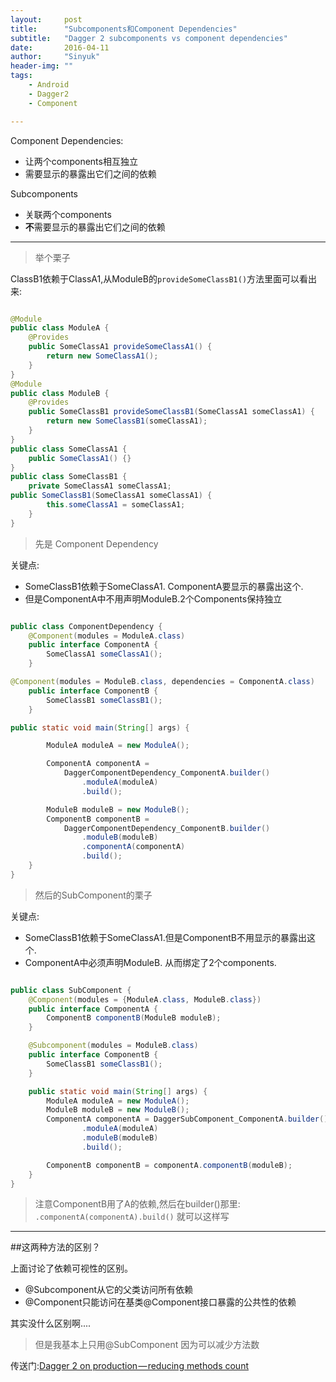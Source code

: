 ```yaml
---
layout:     post
title:      "Subcomponents和Component Dependencies"
subtitle:   "Dagger 2 subcomponents vs component dependencies"
date:       2016-04-11
author:     "Sinyuk"
header-img: ""
tags:
    - Android
    - Dagger2
    - Component

---
```



Component Dependencies:

- 让两个components相互独立
- 需要显示的暴露出它们之间的依赖

Subcomponents

- 关联两个components
- **不**需要显示的暴露出它们之间的依赖


---

> 举个栗子

ClassB1依赖于ClassA1,从ModuleB的`provideSomeClassB1()`方法里面可以看出来:

```java

@Module
public class ModuleA {
    @Provides
    public SomeClassA1 provideSomeClassA1() {
        return new SomeClassA1();
    }
}
@Module
public class ModuleB {
    @Provides
    public SomeClassB1 provideSomeClassB1(SomeClassA1 someClassA1) {
        return new SomeClassB1(someClassA1);
    }
}
public class SomeClassA1 {
    public SomeClassA1() {}
}
public class SomeClassB1 {
    private SomeClassA1 someClassA1;
public SomeClassB1(SomeClassA1 someClassA1) {
        this.someClassA1 = someClassA1;
    }
}

```


> 先是 Component Dependency


关键点:

- SomeClassB1依赖于SomeClassA1. ComponentA要显示的暴露出这个.
- 但是ComponentA中不用声明ModuleB.2个Components保持独立


```java

public class ComponentDependency {
    @Component(modules = ModuleA.class)
    public interface ComponentA {
        SomeClassA1 someClassA1();
    }

@Component(modules = ModuleB.class, dependencies = ComponentA.class)
    public interface ComponentB {
        SomeClassB1 someClassB1();
    }

public static void main(String[] args) {

        ModuleA moduleA = new ModuleA();

        ComponentA componentA =
			DaggerComponentDependency_ComponentA.builder()
                .moduleA(moduleA)
                .build();

		ModuleB moduleB = new ModuleB();
        ComponentB componentB =
			DaggerComponentDependency_ComponentB.builder()
                .moduleB(moduleB)
                .componentA(componentA)
                .build();
    }
}

```


> 然后的SubComponent的栗子

关键点:

- SomeClassB1依赖于SomeClassA1.但是ComponentB不用显示的暴露出这个.
- ComponentA中必须声明ModuleB. 从而绑定了2个components.

```java

public class SubComponent {
    @Component(modules = {ModuleA.class, ModuleB.class})
    public interface ComponentA {
        ComponentB componentB(ModuleB moduleB);
    }

    @Subcomponent(modules = ModuleB.class)
    public interface ComponentB {
        SomeClassB1 someClassB1();
    }

    public static void main(String[] args) {
        ModuleA moduleA = new ModuleA();
        ModuleB moduleB = new ModuleB();
        ComponentA componentA = DaggerSubComponent_ComponentA.builder()
                .moduleA(moduleA)
                .moduleB(moduleB)
                .build();

        ComponentB componentB = componentA.componentB(moduleB);
    }
}

```


 > 注意ComponentB用了A的依赖,然后在builder()那里:
 > `.componentA(componentA).build()` 就可以这样写


---


##这两种方法的区别？



上面讨论了依赖可视性的区别。

- @Subcomponent从它的父类访问所有依赖
- @Component只能访问在基类@Component接口暴露的公共性的依赖



其实没什么区别啊....

> 但是我基本上只用@SubComponent 因为可以减少方法数

传送门:[Dagger 2 on production — reducing methods count](https://medium.com/azimolabs/dagger-2-on-production-reducing-methods-count-5a13ff671e30#.8u97jl3ev)
